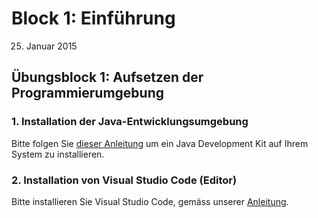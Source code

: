 # Block 1: Einführung
25. Januar 2015

## Übungsblock 1: Aufsetzen der Programmierumgebung

### 1. Installation der Java-Entwicklungsumgebung
Bitte folgen Sie [dieser Anleitung](installation-java.md) um ein Java Development Kit auf Ihrem System zu installieren.

### 2. Installation von Visual Studio Code (Editor)
Bitte installieren Sie Visual Studio Code, gemäss unserer [Anleitung](installation-vscode.md).



